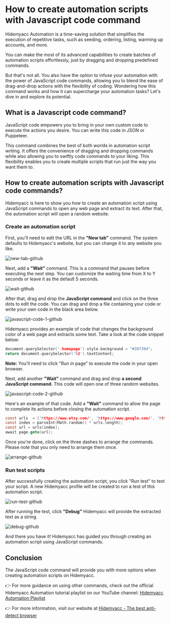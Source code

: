 # How to create automation scripts with Javascript code command

Hidemyacc Automation is a time-saving solution that simplifies the execution of repetitive tasks, such as seeding, ordering, listing, warming up accounts, and more. 

You can make the most of its advanced capabilities to create batches of automation scripts effortlessly, just by dragging and dropping predefined commands.

But that's not all. You also have the option to infuse your automation with the power of JavaScript code commands, allowing you to blend the ease of drag-and-drop actions with the flexibility of coding. Wondering how this command works and how it can supercharge your automation tasks? Let's dive in and explore its potential.

## What is a Javascript code command?
JavaScript code empowers you to bring in your own custom code to execute the actions you desire. You can write this code in JSON or Puppeteer.

This command combines the best of both worlds in automation script writing. It offers the convenience of dragging and dropping commands while also allowing you to swiftly code commands to your liking. This flexibility enables you to create multiple scripts that run just the way you want them to.

## How to create automation scripts with Javascript code commands? 
Hidemyacc is here to show you how to create an automation script using JavaScript commands to open any web page and extract its text. After that, the automation script will open a random website.

### Create an automation script
First, you'll need to edit the URL in the **"New tab"** command. The system defaults to Hidemyacc's website, but you can change it to any website you like.

![new-tab-github](https://github.com/meimeiblue01/meimeiblue01/assets/124659659/9c679ae7-108e-406c-b665-12f139a3e5a2)

Next, add a **"Wait"** command. This is a command that pauses before executing the next step. You can customize the waiting time from X to Y seconds or leave it as the default 5 seconds.

![wait-github](https://github.com/meimeiblue01/meimeiblue01/assets/124659659/faa48682-13b9-4c09-8ff2-b1e726f3b753)

After that, drag and drop the **JavaScript command** and click on the three dots to edit the code. You can drag and drop a file containing your code or write your own code in the black area below.

![javascript-code-1-github](https://github.com/meimeiblue01/meimeiblue01/assets/124659659/d425670d-5428-4874-9251-59d18dd3185e)

Hidemyacc provides an example of code that changes the background color of a web page and extracts some text. Take a look at the code snippet below:
```c
document.querySelector('.homepage').style.background = "#39739d";
return document.querySelector('h2').textContent;
```

**Note:** You'll need to click "Run in page" to execute the code in your open browser.

Next, add another **"Wait"** command and drag and drop **a second JavaScript command.** This code will open one of three random websites.

![javascript-code-2-github](https://github.com/meimeiblue01/meimeiblue01/assets/124659659/a3f60298-6a17-45b5-b09b-87d759855e25)

Here's an example of that code. Add a **"Wait"** command to allow the page to complete its actions before closing the automation script.
```c
const urls  = ['https://www.etsy.com/', 'https://www.google.com/', 'https://www.amazon.com/'];
const index = parseInt(Math.random() * urls.length);
const url = urls[index];
await page.goto(url);
```

Once you're done, click on the three dashes to arrange the commands. Please note that you only need to arrange them once.

![arrange-github](https://github.com/meimeiblue01/meimeiblue01/assets/124659659/509c4b87-d46a-4e4c-b0ec-e34c1a3c7d30)

### Run test scripts
After successfully creating the automation script, you click "Run test" to test your script. A new Hidemyacc profile will be created to run a test of this automation script.

![run-test-github](https://github.com/meimeiblue01/meimeiblue01/assets/124659659/b70442d3-6596-4047-99ea-ebbf595ef45c)

After running the test, click **"Debug"** Hidemyacc will provide the extracted text as a string.

![debug-github](https://github.com/meimeiblue01/meimeiblue01/assets/124659659/a245cd02-9029-48b3-abbc-4216daba1ab2)

And there you have it! Hidemyacc has guided you through creating an automation script using JavaScript commands.

## Conclusion
The JavaScript code command will provide you with more options when creating automation scripts on Hidemyacc.

👉 For more guidance on using other commands, check out the official Hidemyacc Automation tutorial playlist on our YouTube channel: [Hidemyacc Automation Playlist](https://www.youtube.com/watch?v=7ZeOfx70ino&list=PLBBtW4MP4Bf66mPrzu4TVyBiz0v2eygeG)

👉 For more information, visit our website at [Hidemyacc - The best anti-detect browser](https://hidemyacc.com/)




